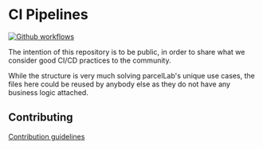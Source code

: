# CI Pipelines

[![Github workflows](https://github.com/parcelLab/ci/actions/workflows/ci.github-workflows.yaml/badge.svg)](https://github.com/parcelLab/ci/actions/workflows/ci.github-workflows.yaml)

The intention of this repository is to be public, in order to share what we consider
good CI/CD practices to the community.

While the structure is very much solving parcelLab's unique use cases, the files here could be reused by anybody else as they do not have any business logic attached.

## Contributing

[Contribution guidelines](CONTRIBUTING.md)
